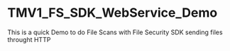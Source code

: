 # TMV1_FS_SDK_WebService_Demo
This is a quick Demo to do File Scans with File Security SDK sending files throught HTTP
